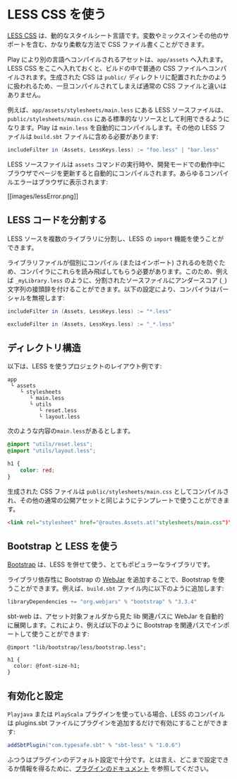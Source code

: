 <!--- Copyright (C) 2009-2015 Typesafe Inc. <http://www.typesafe.com> -->
<!--
# Using LESS CSS
-->
# LESS CSS を使う

<!--
[LESS CSS](http://lesscss.org/) is a dynamic stylesheet language. It allows considerable flexibility in the way you write CSS files including support for variables, mixins and more.
-->
[LESS CSS](http://lesscss.org/) は、動的なスタイルシート言語です。変数やミックスインその他のサポートを含む、かなり柔軟な方法で CSS ファイル書くことができます。

<!--
Compilable assets in Play must be defined in the `app/assets` directory. They are handled by the build process, and LESS sources are compiled into standard CSS files. The generated CSS files are distributed as standard resources into the same `public/` folder as the unmanaged assets, meaning that there is no difference in the way you use them once compiled.
-->
Play により別の言語へコンパイルされるアセットは、`app/assets` へ入れます。LESS CSS をここへ入れておくと、ビルドの中で普通の CSS ファイルへコンパイルされます。生成された CSS は `public/` ディレクトリに配置されたかのように扱われるため、一旦コンパイルされてしまえば通常の CSS ファイルと違いはありません。

<!--
For example, a LESS source file at `app/assets/stylesheets/main.less` will be available as a standard resource at `public/stylesheets/main.css`.  Play will compile `main.less` automatically.  Other LESS files need to be included in your `build.sbt` file:
-->
例えば、`app/assets/stylesheets/main.less` にある LESS ソースファイルは、`public/stylesheets/main.css` にある標準的なリソースとして利用できるようになります。Play は `main.less` を自動的にコンパイルします。その他の LESS ファイルは `build.sbt` ファイルに含める必要があります:

```scala
includeFilter in (Assets, LessKeys.less) := "foo.less" | "bar.less"
```

<!--
LESS sources are compiled automatically during an `assets` command, or when you refresh any page in your browser while you are running in development mode. Any compilation errors will be displayed in your browser:
-->
LESS ソースファイルは `assets` コマンドの実行時や、開発モードでの動作中にブラウザでページを更新すると自動的にコンパイルされます。あらゆるコンパイルエラーはブラウザに表示されます:

[[images/lessError.png]]

<!--
## Working with partial LESS source files
-->
## LESS コードを分割する

<!--
You can split your LESS source into several libraries and use the LESS `import` feature. 
-->
LESS ソースを複数のライブラリに分割し、LESS の `import` 機能を使うことができます。

<!--
To prevent library files from being compiled individually (or imported) we need them to be skipped by the compiler. To do this partial source files can be prefixed with the underscore (`_`) character, for example: `_myLibrary.less`. The following configuration enables the compiler to ignore partials:
-->
ライブラリファイルが個別にコンパイル (またはインポート) されるのを防ぐため、コンパイラにこれらを読み飛ばしてもらう必要があります。このため、例えば `_myLibrary.less` のように、分割されたソースファイルにアンダースコア (`_`) 文字列の接頭辞を付けることができます。以下の設定により、コンパイラはパーシャルを無視します:

```scala
includeFilter in (Assets, LessKeys.less) := "*.less"

excludeFilter in (Assets, LessKeys.less) := "_*.less"
```


<!--
## Layout
-->
## ディレクトリ構造

<!--
Here is an example layout for using LESS in your project:
-->
以下は、LESS を使うプロジェクトのレイアウト例です:

```
app
 └ assets
    └ stylesheets
       └ main.less
       └ utils
          └ reset.less
          └ layout.less    
```

<!--
With the following `main.less` source:
-->
次のような内容の`main.less`があるとします。

```css
@import "utils/reset.less";
@import "utils/layout.less";

h1 {
    color: red;
}
```

<!--
The resulting CSS file will be compiled as `public/stylesheets/main.css` and you can use this in your template as any regular public asset.
-->
生成された CSS ファイルは `public/stylesheets/main.css` としてコンパイルされ、その他の通常の公開アセットと同じようにテンプレートで使うことができます。

```html
<link rel="stylesheet" href="@routes.Assets.at("stylesheets/main.css")">
```

<!--
## Using LESS with Bootstrap
-->
## Bootstrap と LESS を使う

<!--
[Bootstrap](http://getbootstrap.com/css/) is a very popular library used in conjunction with LESS.
-->
[Bootstrap](http://getbootstrap.com/css/) は、LESS を併せて使う、とてもポピュラーなライブラリです。

<!--
To use Bootstrap you can use its [WebJar](http://www.webjars.org/) by adding it to your library dependencies. For example, within a `build.sbt` file:
-->
ライブラリ依存性に Bootstrap の [WebJar](http://www.webjars.org/) を追加することで、Bootstrap を使うことができます。例えば、`build.sbt` ファイル内に以下のように追加します:

```scala
libraryDependencies += "org.webjars" % "bootstrap" % "3.3.4"
```

<!--
sbt-web will automatically extract WebJars into a lib folder relative to your asset's target folder. Therefore to use Bootstrap you can import relatively e.g.:
-->
sbt-web は、アセット対象フォルダから見た lib 関連パスに WebJar を自動的に展開します。これにより、例えば以下のように Bootstrap を関連パスでインポートして使うことができます:

```less
@import "lib/bootstrap/less/bootstrap.less";

h1 {
  color: @font-size-h1;
}
```

<!--
## Enablement and Configuration
-->
## 有効化と設定

<!--
LESS compilation is enabled by simply adding the plugin to your plugins.sbt file when using the `PlayJava` or `PlayScala` plugins:
-->
`Playjava` または `PlayScala` プラグインを使っている場合、LESS のコンパイルは plugins.sbt ファイルにプラグインを追加するだけで有効にすることができます:

```scala
addSbtPlugin("com.typesafe.sbt" % "sbt-less" % "1.0.6")
```

<!--
The plugin's default configuration is normally sufficient. However please refer to the [plugin's documentation](https://github.com/sbt/sbt-less#sbt-less) for information on how it may be configured.
-->
ふつうはプラグインのデフォルト設定で十分です。とは言え、どこまで設定できるか情報を得るために、[プラグインのドキュメント](https://github.com/sbt/sbt-less#sbt-less) を参照してください。
